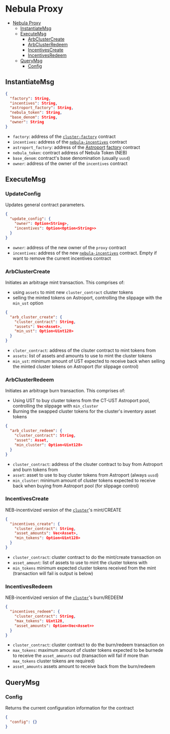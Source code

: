 # Nebula Proxy

- [Nebula Proxy](#nebula-proxy)
  - [InstantiateMsg](#instantiatemsg)
  - [ExecuteMsg](#executemsg)
    - [ArbClusterCreate](#arbclustercreate)
    - [ArbClusterRedeem](#arbclusterredeem)
    - [IncentivesCreate](#incentivescreate)
    - [IncentivesRedeem](#incentivesredeem)
  - [QueryMsg](#querymsg)
    - [Config](#config)

## InstantiateMsg

```json
{
  "factory": String,
  "incentives": String,
  "astroport_factory": String,
  "nebula_token": String,
  "base_denom": String,
  "owner": String
}
```

- `factory`: address of the [`cluster-factory`](../nebula-cluster-factory/) contract
- `incentives`: address of the [`nebula-incentives`](../nebula-incentives/) contract
- `astroport_factory`: address of the [Astroport](https://astroport.fi) [factory](https://github.com/astroport-fi/astroport-core/tree/main/contracts/factory) contract
- `nebula_token`: contract address of Nebula Token (NEB)
- `base_denom`: contract's base denomination (usually `uusd`)
- `owner`: address of the owner of the `incentives` contract

## ExecuteMsg

### UpdateConfig

Updates general contract parameters.

```json
{
  "update_config": {
    "owner": Option<String>,
    "incentives": Option<Option<String>>
  }
}
```

- `owner`: address of the new owner of the `proxy` contract
- `incentives`: address of the new [`nebula-incentives`](../nebula-incentives/) contract. Empty if want to remove the current incentives contract

### ArbClusterCreate

Initiates an arbitrage mint transaction. This comprises of:

- using `assets` to mint new `cluster_contract` cluster tokens
- selling the minted tokens on Astroport, controlling the slippage with the `min_ust` option

```json
{
  "arb_cluster_create": {
    "cluster_contract": String,
    "assets": Vec<Asset>,
    "min_ust": Option<Uint128>
  }
}
```

- `cluter_contract`: address of the clsuter contract to mint tokens from
- `assets`: list of assets and amounts to use to mint the cluster tokens
- `min_ust`: minimum amount of UST expected to receive back when selling the minted cluster tokens on Astroport (for slippage control)

### ArbClusterRedeem

Initiates an arbitrage burn transaction. This comprises of:

- Using UST to buy cluster tokens from the CT-UST Astroport pool, controlling the slippage with `min_cluster`
- Burning the swapped cluster tokens for the cluster's inventory asset tokens

```json
{
  "arb_cluster_redeem": {
    "cluster_contract": String,
    "asset": Asset,
    "min_cluster": Option<Uint128>
  }
}
```

- `cluster_contract`: address of the clsuter contract to buy from Astroport and burn tokens from
- `asset`: asset to use to buy cluster tokens from Astroport (always `uusd`)
- `min_cluster`: minimum amount of cluster tokens expected to receive back when buying from Astroport pool (for slippage control)

### IncentivesCreate

NEB-incentivized version of the [`cluster`](../nebula-cluster/)'s mint/CREATE

```json
{
  "incentives_create": {
    "cluster_contract": String,
    "asset_amounts": Vec<Asset>,
    "min_tokens": Option<Uint128>
  }
}
```

- `cluster_contract`: cluster contract to do the mint/create transaction on
- `asset_amount`: list of assets to use to mint the cluster tokens with
- `min_tokens` minimum expected cluster tokens received from the mint (transaction will fail is output is below)

### IncentivesRedeem

NEB-incentivized version of the [`cluster`](../nebula-cluster/)'s burn/REDEEM

```json
{
  "incentives_redeem": {
    "cluster_contract": String,
    "max_tokens": Uint128,
    "asset_amounts": Option<Vec<Asset>>
  }
}
```

- `cluster_contract`: cluster contract to do the burn/redeem transaction on
- `max_tokens`: maximum amount of cluster tokens expected to be burnede to receive the `asset_amounts` out (transaction will fail if more than `max_tokens` cluster tokens are required)
- `asset_amounts` assets amount to receive back from the burn/redeem

## QueryMsg

### Config

Returns the current configuration information for the contract

```json
{
  "config": {}
}
```
